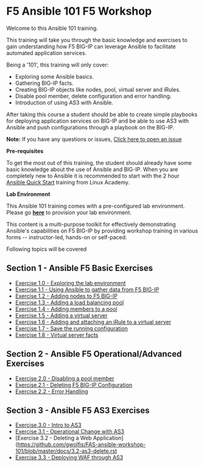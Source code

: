 # F5 Ansible 101 F5 Workshop

Welcome to this Ansible 101 training.

This training will take you through the basic knowledge and exercises to
gain understanding how F5 BIG-IP can leverage Ansible to facilitate
automated application services.

Being a '101', this training will only cover:

-  Exploring some Ansible basics.
-  Gathering BIG-IP facts.
-  Creating BIG-IP objects like nodes, pool, virtual server and iRules.
-  Disable pool member, delete configuration and error handling.
-  Introduction of using AS3 with Ansible.

After taking this course a student should be able to create simple
playbooks for deploying application services on BIG-IP and be able to
use AS3 with Ansible and push configurations through a playbook on the
BIG-IP.

**Note:** 
If you have any questions or issues, [Click here to open an issue](https://github.com/f5devcentral/FAS-ansible-workshop-101/issues)

**Pre-requisites**

To get the most out of this training, the student should already have some basic knowledge about the use of Ansible and BIG-IP. When you are
completely new to Ansible it is recommended to start with the 2 hour [Ansible Quick Start](https://linuxacademy.com/cp/modules/view/id/288) training from Linux Academy.

**Lab Environment**

This Ansible 101 training comes with a pre-configured lab environment. Please go **[here](https://github.com/f5devcentral/FAS-provisioner)** to
provision your lab environment.

This content is a multi-purpose toolkit for effectively demonstrating Ansible's capabilities on F5 BIG-IP by providing workshop training in
various forms -- instructor-led, hands-on or self-paced.

Following topics will be covered

## Section 1 - Ansible F5 Basic Exercises

-  [Exercise 1.0 - Exploring the lab environment](https://github.com/gwolfis/FAS-ansible-workshop-101/tree/master/docs/1.0-explore.rst)
-  [Exercise 1.1 - Using Ansible to gather data from F5 BIG-IP](https://github.com/gwolfis/FAS-ansible-workshop-101/tree/master/docs/1.1.get-facts.rst)
-  [Exercise 1.2 - Adding nodes to F5 BIG-IP](https://github.com/gwolfis/FAS-ansible-workshop-101/tree/master/docs/1.2-add-node.rst)
-  [Exercise 1.3 - Adding a load balancing pool](https://github.com/gwolfis/FAS-ansible-workshop-101/tree/master/docs/1.3-add-pool.rst)
-  [Exercise 1.4 - Adding members to a pool](https://github.com/gwolfis/FAS-ansible-workshop-101/tree/master/docs/1.4-add-pool-members.rst)
-  [Exercise 1.5 - Adding a virtual server](https://github.com/gwolfis/FAS-ansible-workshop-101/tree/master/docs/1.5-add-virtual-server.rst)
-  [Exercise 1.6 - Adding and attaching an iRule to a virtual server](https://github.com/gwolfis/FAS-ansible-workshop-101/tree/master/docs/1.6-add-irules.rst)
-  [Exercise 1.7 - Save the running configuration](https://github.com/gwolfis/FAS-ansible-workshop-101/tree/master/docs/1.7-save-running-config.rst) 
-  [Exercise 1.8 - Virtual server facts](https://github.com/gwolfis/FAS-ansible-workshop-101/tree/master/docs/1.8-virtual-server-facts.rst)

## Section 2 - Ansible F5 Operational/Advanced Exercises

-  [Exercise 2.0 - Disabling a pool member](https://github.com/gwolfis/FAS-ansible-workshop-101/blob/master/docs/2.0-disable-pool-member.rst)
-  [Exercise 2.1 - Deleting F5 BIG-IP Configuration](https://github.com/gwolfis/FAS-ansible-workshop-101/blob/master/docs/2.1-delete-configuration.rst)
-  [Exercise 2.2 - Error Handling](https://github.com/gwolfis/FAS-ansible-workshop-101/blob/master/docs/2.2-error-handling.rst) 

## Section 3 - Ansible F5 AS3 Exercises

-  [Exercise 3.0 - Intro to AS3](https://github.com/gwolfis/FAS-ansible-workshop-101/blob/master/docs/3.0-as3-intro.rst)
-  [Exercise 3.1 - Operational Change with AS3](https://github.com/gwolfis/FAS-ansible-workshop-101/blob/master/docs/3.1-as3-change.rst) 
-  [Exercise 3.2 - Deleting a Web Application](https://github.com/gwolfis/FAS-ansible-workshop-101/blob/master/docs/3.2-as3-delete.rst 
-  [Exercise 3.3 - Deploying WAF through AS3](https://github.com/gwolfis/FAS-ansible-workshop-101/blob/master/docs/3.3-as3-asm.rst)

